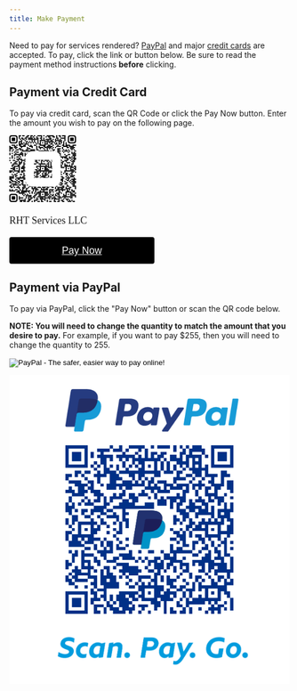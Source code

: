 ```yaml
---
title: Make Payment
---
```


Need to pay for services rendered? [PayPal](#payment-via-paypal) and major 
[credit cards](#payment-via-credit-card) are accepted. To pay,
click the link or button below. Be sure to read the payment method instructions **before** clicking.

## Payment via Credit Card

To pay via credit card, scan the QR Code or click the Pay Now button. Enter the amount you wish to pay 
on the following page.

<div class="pb-3">
    <img src="/images/checkout-link-qr-code.png" alt="QR Code to pay for services rendered">
</div>

<div style="overflow: auto;" class="pb-3">
  <p style="font-family: SQ Market;font-size: 18px;line-height: 24px;font-weight: 500;">RHT Services LLC</p>
  <a target="_blank" href="https://checkout.square.site/merchant/ML1PKTDCBJ50R/checkout/7LZISFEYY274KKDLHZGRMSPR?src=embed" 
    style="display: inline-block;font-family: Helvetica, Arial, sans-serif;font-size: 18px;line-height: 48px;
    height: 48px;padding-left: 48px;padding-right: 48px;color: #ffffff;min-width: 165px;background-color: #000000;
    border-radius: 4px;text-align: center;box-shadow: 0 0 0 1px rgba(0,0,0,.1) inset;">Pay Now</a>
</div>

## Payment via PayPal

To pay via PayPal, click the "Pay Now" button or scan the QR code below.

**NOTE: You will need to change the quantity to match the amount that you desire to pay.**
For example, if you want to pay $255, then you will need to change the quantity to 255.

<form class="pb-4" action="https://www.paypal.com/cgi-bin/webscr" method="post" target="_top">
    <input type="hidden" name="cmd" value="_s-xclick">
    <input type="hidden" name="hosted_button_id" value="2MUCMJY9TL9AC">
    <input type="image" src="https://www.paypalobjects.com/en_US/i/btn/btn_paynowCC_LG.gif" border="0" 
        name="submit" alt="PayPal - The safer, easier way to pay online!">
    <img alt="" border="0" src="https://www.paypalobjects.com/en_US/i/scr/pixel.gif" width="1" height="1">
</form>

![Paypal QR Code for RHT Services](/images/paypalqrcode.png)
